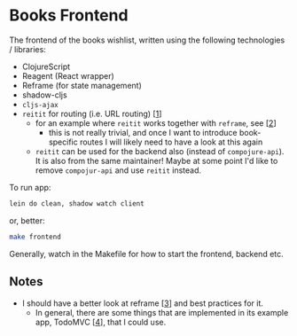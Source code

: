 # Books Frontend

The frontend of the books wishlist, written using the following technologies / libraries:
 - ClojureScript
 - Reagent (React wrapper)
 - Reframe (for state management)
 - shadow-cljs
 - `cljs-ajax`
 - `reitit` for routing (i.e. URL routing) [[1]]
   - for an example where `reitit` works together with `reframe`, see [[2]]
     - this is not really trivial, and once I want to introduce book-specific routes I will likely need to have a look
       at this again
   - `reitit` can be used for the backend also (instead of `compojure-api`). It is also from the same maintainer! Maybe
     at some point I'd like to remove `compojur-api` and use `reitit` instead.
 
To run app:

```bash
lein do clean, shadow watch client
```

or, better: 

```bash
make frontend
```

Generally, watch in the Makefile for how to start the frontend, backend etc.

## Notes

- I should have a better look at reframe [[3]] and best practices for it.
  - In general, there are some things that are implemented in its example app, TodoMVC [[4]], that I could use.

[1]: https://github.com/metosin/reitit
[2]: https://github.com/metosin/reitit/blob/master/examples/frontend-re-frame/src/cljs/frontend_re_frame/core.cljs
[3]: https://github.com/day8/re-frame
[4]: https://github.com/day8/re-frame/tree/master/examples/todomvc
